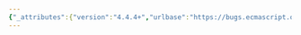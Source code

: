 ```yaml
---
{"_attributes":{"version":"4.4.4+","urlbase":"https://bugs.ecmascript.org/","maintainer":"dherman@mozilla.com"},"bug":{"bug_id":4519,"creation_ts":"2015-08-21 14:14:00 -0700","short_desc":"25.3.3.3 GeneratorResume: use \"Completion(result)\"","delta_ts":"2015-10-26 12:38:12 -0700","product":"ECMA-262 Edition 6","component":"technical issues","version":"unspecified","rep_platform":"All","op_sys":"All","bug_status":"RESOLVED","resolution":"FIXED","priority":"Normal","bug_severity":"enhancement","everconfirmed":true,"reporter":{"uid":"andrebargull","name":"André Bargull"},"assigned_to":{"uid":"allen","name":"Allen Wirfs-Brock"},"cc":"brterlso","long_desc":[{"commentid":14680,"comment_count":0,"who":{"uid":"andrebargull","name":"André Bargull"},"bug_when":"2015-08-21 14:14:49 -0700","thetext":"25.3.3.3 GeneratorResume ( generator, value )\n\n\nChange step 12 to \"Return Completion(result).\" to match 25.3.3.4, step 13"},{"commentid":14872,"comment_count":1,"who":{"uid":"brterlso","name":"Brian Terlson"},"bug_when":"2015-10-26 12:38:12 -0700","thetext":"Fixed in ES2016 Draft (81e9349)."}]}}
---
```

